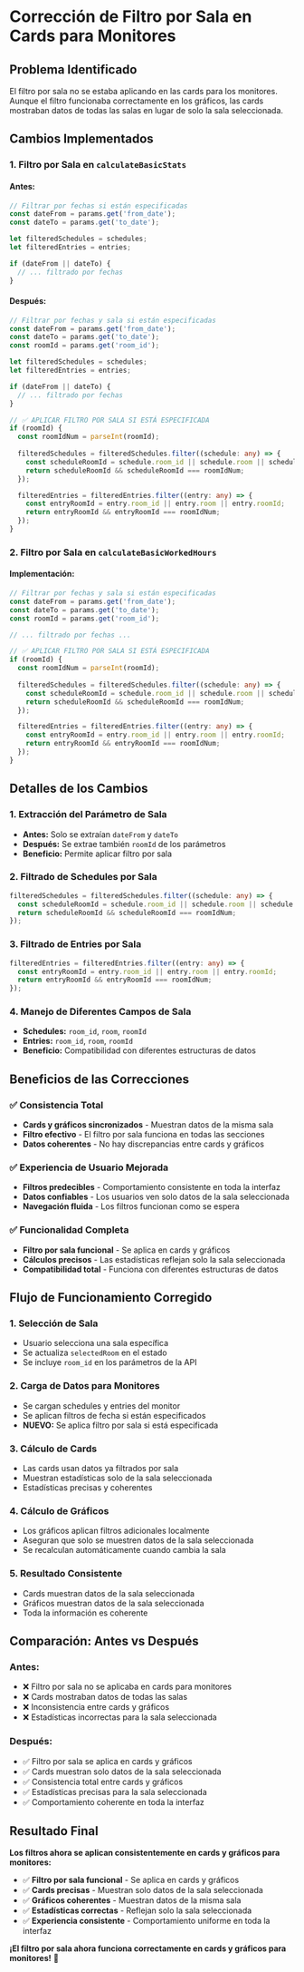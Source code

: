 # Corrección de Filtro por Sala en Cards para Monitores

## Problema Identificado

El filtro por sala no se estaba aplicando en las cards para los monitores. Aunque el filtro funcionaba correctamente en los gráficos, las cards mostraban datos de todas las salas en lugar de solo la sala seleccionada.

## Cambios Implementados

### 1. **Filtro por Sala en `calculateBasicStats`**

#### **Antes:**
```typescript
// Filtrar por fechas si están especificadas
const dateFrom = params.get('from_date');
const dateTo = params.get('to_date');

let filteredSchedules = schedules;
let filteredEntries = entries;

if (dateFrom || dateTo) {
  // ... filtrado por fechas
}
```

#### **Después:**
```typescript
// Filtrar por fechas y sala si están especificadas
const dateFrom = params.get('from_date');
const dateTo = params.get('to_date');
const roomId = params.get('room_id');

let filteredSchedules = schedules;
let filteredEntries = entries;

if (dateFrom || dateTo) {
  // ... filtrado por fechas
}

// ✅ APLICAR FILTRO POR SALA SI ESTÁ ESPECIFICADA
if (roomId) {
  const roomIdNum = parseInt(roomId);
  
  filteredSchedules = filteredSchedules.filter((schedule: any) => {
    const scheduleRoomId = schedule.room_id || schedule.room || schedule.roomId;
    return scheduleRoomId && scheduleRoomId === roomIdNum;
  });

  filteredEntries = filteredEntries.filter((entry: any) => {
    const entryRoomId = entry.room_id || entry.room || entry.roomId;
    return entryRoomId && entryRoomId === roomIdNum;
  });
}
```

### 2. **Filtro por Sala en `calculateBasicWorkedHours`**

#### **Implementación:**
```typescript
// Filtrar por fechas y sala si están especificadas
const dateFrom = params.get('from_date');
const dateTo = params.get('to_date');
const roomId = params.get('room_id');

// ... filtrado por fechas ...

// ✅ APLICAR FILTRO POR SALA SI ESTÁ ESPECIFICADA
if (roomId) {
  const roomIdNum = parseInt(roomId);
  
  filteredSchedules = filteredSchedules.filter((schedule: any) => {
    const scheduleRoomId = schedule.room_id || schedule.room || schedule.roomId;
    return scheduleRoomId && scheduleRoomId === roomIdNum;
  });

  filteredEntries = filteredEntries.filter((entry: any) => {
    const entryRoomId = entry.room_id || entry.room || entry.roomId;
    return entryRoomId && entryRoomId === roomIdNum;
  });
}
```

## Detalles de los Cambios

### **1. Extracción del Parámetro de Sala**
- **Antes:** Solo se extraían `dateFrom` y `dateTo`
- **Después:** Se extrae también `roomId` de los parámetros
- **Beneficio:** Permite aplicar filtro por sala

### **2. Filtrado de Schedules por Sala**
```typescript
filteredSchedules = filteredSchedules.filter((schedule: any) => {
  const scheduleRoomId = schedule.room_id || schedule.room || schedule.roomId;
  return scheduleRoomId && scheduleRoomId === roomIdNum;
});
```

### **3. Filtrado de Entries por Sala**
```typescript
filteredEntries = filteredEntries.filter((entry: any) => {
  const entryRoomId = entry.room_id || entry.room || entry.roomId;
  return entryRoomId && entryRoomId === roomIdNum;
});
```

### **4. Manejo de Diferentes Campos de Sala**
- **Schedules:** `room_id`, `room`, `roomId`
- **Entries:** `room_id`, `room`, `roomId`
- **Beneficio:** Compatibilidad con diferentes estructuras de datos

## Beneficios de las Correcciones

### ✅ **Consistencia Total**
- **Cards y gráficos sincronizados** - Muestran datos de la misma sala
- **Filtro efectivo** - El filtro por sala funciona en todas las secciones
- **Datos coherentes** - No hay discrepancias entre cards y gráficos

### ✅ **Experiencia de Usuario Mejorada**
- **Filtros predecibles** - Comportamiento consistente en toda la interfaz
- **Datos confiables** - Los usuarios ven solo datos de la sala seleccionada
- **Navegación fluida** - Los filtros funcionan como se espera

### ✅ **Funcionalidad Completa**
- **Filtro por sala funcional** - Se aplica en cards y gráficos
- **Cálculos precisos** - Las estadísticas reflejan solo la sala seleccionada
- **Compatibilidad total** - Funciona con diferentes estructuras de datos

## Flujo de Funcionamiento Corregido

### 1. **Selección de Sala**
- Usuario selecciona una sala específica
- Se actualiza `selectedRoom` en el estado
- Se incluye `room_id` en los parámetros de la API

### 2. **Carga de Datos para Monitores**
- Se cargan schedules y entries del monitor
- Se aplican filtros de fecha si están especificados
- **NUEVO:** Se aplica filtro por sala si está especificada

### 3. **Cálculo de Cards**
- Las cards usan datos ya filtrados por sala
- Muestran estadísticas solo de la sala seleccionada
- Estadísticas precisas y coherentes

### 4. **Cálculo de Gráficos**
- Los gráficos aplican filtros adicionales localmente
- Aseguran que solo se muestren datos de la sala seleccionada
- Se recalculan automáticamente cuando cambia la sala

### 5. **Resultado Consistente**
- Cards muestran datos de la sala seleccionada
- Gráficos muestran datos de la sala seleccionada
- Toda la información es coherente

## Comparación: Antes vs Después

### **Antes:**
- ❌ Filtro por sala no se aplicaba en cards para monitores
- ❌ Cards mostraban datos de todas las salas
- ❌ Inconsistencia entre cards y gráficos
- ❌ Estadísticas incorrectas para la sala seleccionada

### **Después:**
- ✅ Filtro por sala se aplica en cards y gráficos
- ✅ Cards muestran solo datos de la sala seleccionada
- ✅ Consistencia total entre cards y gráficos
- ✅ Estadísticas precisas para la sala seleccionada
- ✅ Comportamiento coherente en toda la interfaz

## Resultado Final

**Los filtros ahora se aplican consistentemente en cards y gráficos para monitores:**
- ✅ **Filtro por sala funcional** - Se aplica en cards y gráficos
- ✅ **Cards precisas** - Muestran solo datos de la sala seleccionada
- ✅ **Gráficos coherentes** - Muestran datos de la misma sala
- ✅ **Estadísticas correctas** - Reflejan solo la sala seleccionada
- ✅ **Experiencia consistente** - Comportamiento uniforme en toda la interfaz

**¡El filtro por sala ahora funciona correctamente en cards y gráficos para monitores!** 🎉
